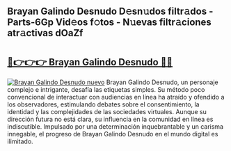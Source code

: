 ## Brayan Galindo Desnudo D𝚎sn𝚞dos filtr𝚊dos - Parts-6Gp Vid𝚎os f𝚘tos - N𝚞evas filtr𝚊ciones atr𝚊ctivas dOaZf

# <h2><a href="http://mb65lm.tromn.icu/?c=Brayan+Galindo+Desnudo">🔗👉👉👉 Brayan Galindo Desnudo 🔗🔗</a></h2>

[![Brayan Galindo Desnudo nuevo](https://i.imgur.com/pEAQMta.gif)](http://mb65lm.tromn.icu/?c=Brayan+Galindo+Desnudo)
Brayan Galindo Desnudo, un personaje complejo e intrigante, desafía las etiquetas simples. Su método poco convencional de interactuar con audiencias en línea ha atraído y ofendido a los observadores, estimulando debates sobre el consentimiento, la identidad y las complejidades de las sociedades virtuales. Aunque su dirección futura no está clara, su influencia en la comunidad en línea es indiscutible. Impulsado por una determinación inquebrantable y un carisma innegable, el progreso de Brayan Galindo Desnudo en el mundo digital es ilimitado.

